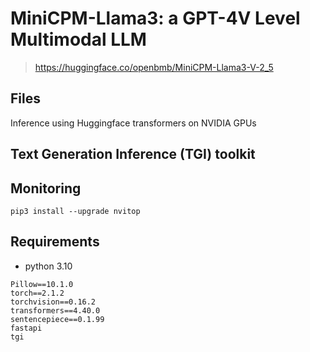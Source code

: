 # MiniCPM-Llama3: a GPT-4V Level Multimodal LLM

> https://huggingface.co/openbmb/MiniCPM-Llama3-V-2_5

## Files

Inference using Huggingface transformers on NVIDIA GPUs

## Text Generation Inference (TGI) toolkit

## Monitoring

```
pip3 install --upgrade nvitop
```

## Requirements
- python 3.10
```
Pillow==10.1.0
torch==2.1.2
torchvision==0.16.2
transformers==4.40.0
sentencepiece==0.1.99
fastapi
tgi
```